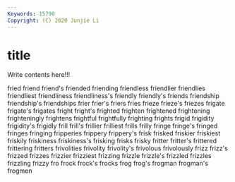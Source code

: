 ```yaml
---
Keywords: 15790
Copyright: (C) 2020 Junjie Li
---
```


# title

Write contents here!!!
 
fried 
friend 
friend's 
friended 
friending 
friendless 
friendlier 
friendlies 
friendliest
friendliness 
friendliness's 
friendly 
friendly's 
friends 
friendship 
friendship's 
friendships 
frier 
frier's
friers 
fries 
frieze 
frieze's 
friezes 
frigate 
frigate's 
frigates 
fright 
fright's
frighted 
frighten 
frightened 
frightening 
frighteningly 
frightens 
frightful 
frightfully 
frighting 
frights
frigid 
frigidity 
frigidity's 
frigidly 
frill 
frill's 
frillier 
frilliest 
frills 
frilly
fringe 
fringe's 
fringed 
fringes 
fringing 
fripperies 
frippery 
frippery's 
frisk 
frisked
friskier 
friskiest 
friskily 
friskiness 
friskiness's 
frisking 
frisks 
frisky 
fritter 
fritter's
frittered 
frittering 
fritters 
frivolities 
frivolity 
frivolity's 
frivolous 
frivolously 
frizz 
frizz's
frizzed 
frizzes 
frizzier 
frizziest 
frizzing 
frizzle 
frizzle's 
frizzled 
frizzles 
frizzling
frizzy 
fro 
frock 
frock's 
frocks 
frog 
frog's 
frogman 
frogman's 
frogmen
